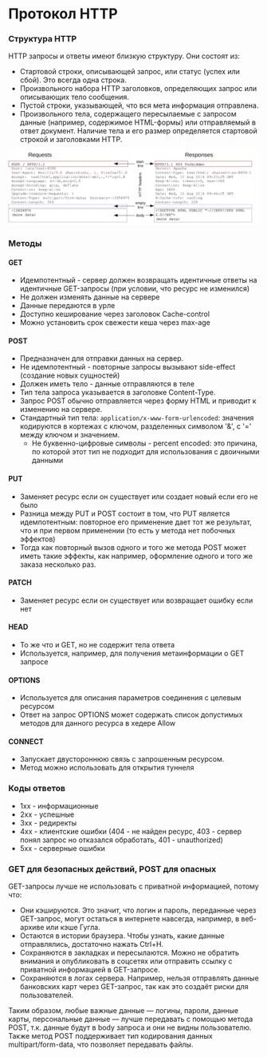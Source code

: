 # Протокол HTTP
### Структура HTTP
HTTP запросы и ответы имеют близкую структуру. Они состоят из:
+ Стартовой строки, описывающей запрос, или статус (успех или сбой). Это всегда одна строка.
+ Произвольного набора HTTP заголовков, определяющих запрос или описывающих тело сообщения.
+ Пустой строки, указывающей, что вся мета информация отправлена.
+ Произвольного тела, содержащего пересылаемые с запросом данные (например, содержимое HTML-формы) или отправляемый в ответ документ. Наличие тела и его размер определяется стартовой строкой и заголовками HTTP.

![http.jpg](resources/http.jpg)

### Методы
#### GET
+ Идемпотентный - сервер должен возвращать идентичные ответы на идентичные GET-запросы (при условии, что ресурс не изменился)
+ Не должен изменять данные на сервере
+ Данные передаются в урле
+ Доступно кеширование через заголовок Cache-control
+ Можно установить срок свежести кеша через max-age

#### POST
+ Предназначен для отправки данных на сервер.
+ Не идемпотентный - повторные запросы вызывают side-effect (создание новых сущностей)
+ Должен иметь тело - данные отправляются в теле
+ Тип тела запроса указывается в заголовке Content-Type.
+ Запрос POST обычно отправляется через форму HTML и приводит к изменению на сервере. 
+ Стандартный тип тела: 
    ```application/x-www-form-urlencoded```: значения кодируются в кортежах с ключом, разделенных символом '&', с '=' между ключом и значением. 
    + Не буквенно-цифровые символы - percent encoded: это причина, по которой этот тип не подходит для использования с двоичными данными

#### PUT
+ Заменяет ресурс если он существует или создает новый если его не было
+ Разница между PUT и POST состоит в том, что PUT является идемпотентным: 
повторное его применение дает тот же результат, что и при первом применении (то есть у метода нет побочных эффектов)
+ Тогда как повторный вызов одного и того же метода POST может иметь такие эффекты, 
как например, оформление одного и того же заказа несколько раз.

#### PATCH
+ Заменяет ресурс если он существует или возвращает ошибку если нет

#### HEAD
+ То же что и GET, но не содержит тела ответа
+ Используется, например, для получения метаинформации о GET запросе

#### OPTIONS
+ Используется для описания параметров соединения с целевым ресурсом
+ Ответ на запрос OPTIONS может содержать список допустимых методов для данного ресурса в хедере Allow

#### CONNECT
+ Запускает двустороннюю связь с запрошенным ресурсом. 
+ Метод можно использовать для открытия туннеля

### Коды ответов
+ 1хх - информационные
+ 2хх - успешные
+ 3хх - редиректы
+ 4хх - клиентские ошибки (404 - не найден ресурс, 403 - сервер понял запрос но отказался обработать, 401 - unauthorized)
+ 5хх - серверные ошибки

### GET для безопасных действий, POST для опасных
GET-запросы лучше не использовать с приватной информацией, потому что:

+ Они кэшируются. Это значит, что логин и пароль, переданные через GET-запрос, могут остаться в интернете навсегда, например, в веб-архиве или кэше Гугла.
+ Остаются в истории браузера. Чтобы узнать, какие данные отправлялись, достаточно нажать Ctrl+H.
+ Сохраняются в закладках и пересылаются. Можно не обратить внимания и опубликовать в соцсетях или отправить ссылку с приватной информацией в GET-запросе.
+ Сохраняются в логах сервера. Например, нельзя отправлять данные банковских карт через GET-запрос, так как это создаёт риски для пользователей.

Таким образом, любые важные данные — логины, пароли, данные карты, персональные данные — лучше передавать с помощью метода POST, т.к. данные будут в body запроса и они не видны пользователю. Также метод POST поддерживает тип кодирования данных multipart/form-data, что позволяет передавать файлы.